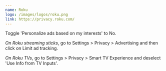 ```yaml
---
name: Roku
logo: /images/logos/roku.png
link: https://privacy.roku.com/
---
```


Toggle 'Personalize ads based on my interests' to No.

_On Roku streaming sticks_, go to Settings > Privacy > Advertising and then click on Limit ad tracking.

_On Roku TVs_, go to Settings > Privacy > Smart TV Experience and deselect 'Use Info from TV Inputs'.
